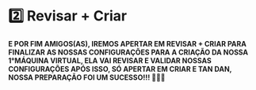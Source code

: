 # 2️⃣ Revisar + Criar

#### **E POR FIM AMIGOS(AS), IREMOS APERTAR EM REVISAR + CRIAR PARA FINALIZAR AS NOSSAS CONFIGURAÇÕES PARA A CRIAÇÃO DA NOSSA 1°MÁQUINA VIRTUAL, ELA VAI REVISAR E VALIDAR NOSSAS CONFIGURAÇÕES APÓS ISSO, SÓ APERTAR EM CRIAR E TAN DAN, NOSSA PREPARAÇÃO FOI UM SUCESSO!!! 🎉🎉🎉**
